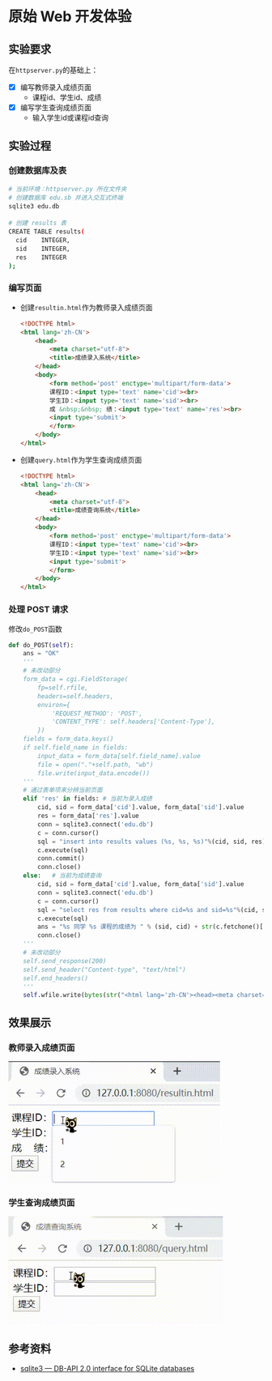 # 原始 Web 开发体验

## 实验要求

在`httpserver.py`的基础上：
- [x] 编写教师录入成绩页面
  - 课程id、学生id、成绩
- [x] 编写学生查询成绩页面
  - 输入学生id或课程id查询

## 实验过程

### 创建数据库及表

```bash
# 当前环境：httpserver.py 所在文件夹
# 创建数据库 edu.sb 并进入交互式终端
sqlite3 edu.db

# 创建 results 表
CREATE TABLE results(
  cid    INTEGER,
  sid    INTEGER,
  res    INTEGER
);
```

### 编写页面

- 创建`resultin.html`作为教师录入成绩页面
  ```html
  <!DOCTYPE html>
  <html lang='zh-CN'>
      <head>
          <meta charset="utf-8">
          <title>成绩录入系统</title>
      </head>
      <body>
          <form method='post' enctype='multipart/form-data'>
          课程ID：<input type='text' name='cid'><br>
          学生ID：<input type='text' name='sid'><br>
          成 &nbsp;&nbsp; 绩：<input type='text' name='res'><br>
          <input type='submit'>
          </form>
      </body>
  </html>
  ```
- 创建`query.html`作为学生查询成绩页面
  ```html
  <!DOCTYPE html>
  <html lang='zh-CN'>
      <head>
          <meta charset="utf-8">
          <title>成绩查询系统</title>
      </head>
      <body>
          <form method='post' enctype='multipart/form-data'>
          课程ID：<input type='text' name='cid'><br>
          学生ID：<input type='text' name='sid'><br>
          <input type='submit'>
          </form>
      </body>
  </html>
  ```

### 处理 POST 请求

修改`do_POST`函数
```py
def do_POST(self):
    ans = "OK"
    '''
    # 未改动部分
    form_data = cgi.FieldStorage(
        fp=self.rfile,
        headers=self.headers,
        environ={
            'REQUEST_METHOD': 'POST',
            'CONTENT_TYPE': self.headers['Content-Type'],
        })
    fields = form_data.keys()
    if self.field_name in fields:
        input_data = form_data[self.field_name].value
        file = open("."+self.path, "wb")
        file.write(input_data.encode())
    '''
    # 通过表单项来分辨当前页面
    elif 'res' in fields: # 当前为录入成绩
        cid, sid = form_data['cid'].value, form_data['sid'].value
        res = form_data['res'].value
        conn = sqlite3.connect('edu.db')
        c = conn.cursor()
        sql = "insert into results values (%s, %s, %s)"%(cid, sid, res)
        c.execute(sql)
        conn.commit()
        conn.close()
    else:   # 当前为成绩查询
        cid, sid = form_data['cid'].value, form_data['sid'].value
        conn = sqlite3.connect('edu.db')
        c = conn.cursor()
        sql = "select res from results where cid=%s and sid=%s"%(cid, sid)
        c.execute(sql)
        ans = "%s 同学 %s 课程的成绩为 " % (sid, cid) + str(c.fetchone()[0])
        conn.close()
    '''
    # 未改动部分
    self.send_response(200)
    self.send_header("Content-type", "text/html")
    self.end_headers()
    '''
    self.wfile.write(bytes(str("<html lang='zh-CN'><head><meta charset='utf-8'></head><body>%s</body></html>"%(ans)), 'utf-8'))
```

## 效果展示

### 教师录入成绩页面

![录入成绩操作](img/resultin.gif)

### 学生查询成绩页面

![成绩查询](img/query.gif)

## 参考资料

- [sqlite3 — DB-API 2.0 interface for SQLite databases](https://docs.python.org/3/library/sqlite3.html)